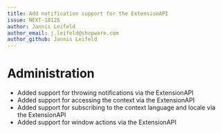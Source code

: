 ```yaml
---
title: Add notification support for the ExtensionAPI
issue: NEXT-18125
author: Jannis Leifeld
author_email: j.leifeld@shopware.com 
author_github: Jannis Leifeld
---
```

# Administration
* Added support for throwing notifications via the ExtensionAPI
* Added support for accessing the context via the ExtensionAPI
* Added support for subscribing to the context language and locale via the ExtensionAPI
* Added support for window actions via the ExtensionAPI
